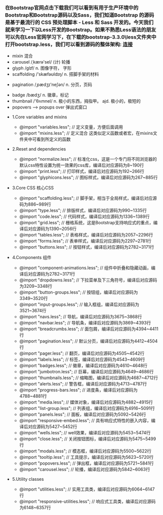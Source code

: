 ### 在Bootstrap官网点击下载我们可以看到有用于生产环境中的Bootstrap和Bootstrap源码以及Sass，我们知道Bootstrap 的源码是基于最流行的 CSS 预处理脚本 - Less 和 Sass 开发的。今天我们就来学习一下以Less开发的Bootstrap。如果不熟悉Less语法的朋友可以先在Less官网学习下，在下载的bootstrap-3.3.0\less文件夹中打开bootstrap.less，我们可以看到源码的整体架构: [连接](http://www.cnblogs.com/jesse131/p/5966145.html)

   + mixin 混合
   + carousel       /ˌkærə'sel/     (计) 轮播
   + glyph          /glɪf/          n. 图像字符， 字形
   + scaffolding    /'skæfəʊldɪŋ/   n. 搭脚手架的材料
   * pagination     /ˌpædʒɪ'neʃən/  n. 分页，页码
   + badge          /bædʒ/          n. 徽章，标记
   + thumbnail      /'θʌmnel/       n. 极小的东西，拇指甲。   ajd. 极小的，极短的
   + popovers  --> popups over      弹出式窗口
   

- 1.Core variables and mixins
    + @import "variables.less";             // 定义变量，方便后面调用
    + @import "mixins.less";                // 定义混合 这类似定义函数或者宏，在mixins文件夹中可看到所定义的函数
                

- 2.Reset and dependencies
    + @import "normalize.less";             // 标准化css，这是一个专门将不同浏览器的默认css特性设置为统一效果的css库，编译后对应源码为8~190行 
    + @import "print.less";                 // 打印样式，编译后对应源码为192~266行
    + @import "glyphicons.less";            // 图标样式，编译后对应源码为267~885行
              
- 3.Core CSS  核心CSS
    + @import "scaffolding.less";           // 脚手架，相当于全局样式，编译后对应源码为886~989行   
    + @import "type.less";                  // 排版样式，编译后对应源码为990~1335行                   
    + @import "code.less";                  // 代码样式，编译后对应源码为1336~1389行   
    + @import "grid.less";                  // 栅格系统，这是Bootstrap支持响应式的重点，编译后对应源码为1390~2056行      
    + @import "tables.less";                // 表格样式，编译后对应源码为2057~2296行         
    + @import "forms.less";                 // 表单样式，编译后对应源码为2297~2781行              
    + @import "buttons.less";               // 按钮样式，编译后对应源码为2782~3171行
           
- 4.Components  组件
    + @import "component-animations.less";  // 组件中折叠和隐藏动画，编译后对应源码为2782~3171行
    + @import "dropdowns.less";             // 下拉菜单及下三角符号，编译后对应源码为3209~3348行        
    + @import "button-groups.less";         // 按钮组，编译后对应源码为3349~3520行    
    + @import "input-groups.less";          // 输入框组，编译后对应源码为3521~3674行     
    + @import "navs.less";                  // 导航，编译后对应源码为3675~3868行            
    + @import "navbar.less";                // 导航条，编译后对应源码为3869~4393行           
    + @import "breadcrumbs.less";           // 面包屑，编译后对应源码为4394~4411行     
    + @import "pagination.less";            // 默认分页，编译后对应源码为4412~4504行      
    + @import "pager.less";                 // 翻页，编译后对应源码为4505~4542行       
    + @import "labels.less";                // 标签，编译后对应源码为4543~4609行       
    + @import "badges.less";                // 徽章，编译后对应源码为4610~4648行             
    + @import "jumbotron.less";             // 巨幕，编译后对应源码为4649~4686行            
    + @import "thumbnails.less";            // 缩略图，编译后对应源码为4687~4712行      
    + @import "alerts.less";                // 警告框，编译后对应源码为4713~4787行            
    + @import "progress-bars.less";         // 进度条，编译后对应源码为4788~4881行     
    + @import "media.less";                 // 媒体对象，编译后对应源码为4882~4915行       
    + @import "list-group.less";            // 列表组，编译后对应源码为4916~5091行      
    + @import "panels.less";                // 面板，编译后对应源码为5092~5426行            
    + @import "responsive-embed.less";      // 具有响应式特性的嵌入内容，编译后对应源码为5427~5452行
    + @import "wells.less";                 // well效果，编译后对应源码为5453~5474行    
    + @import "close.less";                 // 关闭按钮图标，编译后对应源码为5475~5499行
    + @import "modals.less";                // 模态框，编译后对应源码为5500~5622行           
    + @import "tooltip.less";               // 工具提示，编译后对应源码为5623~5720行        
    + @import "popovers.less";              // 弹出框，编译后对应源码为5721~5841行     
    + @import "carousel.less";              // 轮播，编译后对应源码为5842~6063行

- 5.Utility classes
    + @import "utilities.less";             // 实用工具类，编译后对应源码为6064~6147行
    + @import "responsive-utilities.less";  // 响应式工具类，编译后对应源码为6148~6357行
  